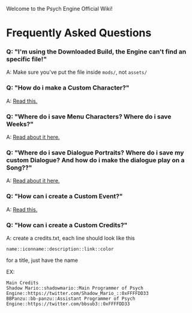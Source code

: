 Welcome to the Psych Engine Official Wiki!

# Frequently Asked Questions
### Q: "I'm using the Downloaded Build, the Engine can't find an specific file!"
A: Make sure you've put the file inside `mods/`, not `assets/`

### Q: "How do i make a Custom Character?"
A: [Read this.](https://github.com/ShadowMario/FNF-PsychEngine/wiki/Creating-a-Character)

### Q: "Where do i save Menu Characters? Where do i save Weeks?"
A: [Read about it here.](https://github.com/ShadowMario/FNF-PsychEngine/wiki/Adding-a-New-Week)

### Q: "Where do i save Dialogue Portraits? Where do i save my custom Dialogue? And how do i make the dialogue play on a Song??"
A: [Read about it here.](https://github.com/ShadowMario/FNF-PsychEngine/wiki/Dialogues)

### Q: "How can i create a Custom Event?"
A: [Read this.](https://github.com/ShadowMario/FNF-PsychEngine/wiki/Creating-an-Event)

### Q: "How can i create a Custom Credits?"
A: create a credits.txt, each line should look like this 

`name::iconname::description::link::color`

for a title, just have the name

EX:

```
Main Credits
Shadow Mario::shadowmario::Main Programmer of Psych Engine::https://twitter.com/Shadow_Mario_::0xFFFFDD33
BBPanzu::bb-panzu::Assistant Programmer of Psych Engine::https://twitter.com/bbsub3::0xFFFFDD33
```



